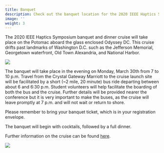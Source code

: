 ```yaml
---
title: Banquet
description: Check out the banquet location for the 2020 IEEE Haptics Symposium!
image: ''
weight: 3
---
```

The 2020 IEEE Haptics Symposium banquet and dinner cruise will take place on the Potomac aboard the glass enclosed Odyssey DC.  This cruise drifts past landmarks of Washington D.C. such as the Jefferson Memorial, Georgetown waterfront, Old Town Alexandria, and National Harbor.

![](/img/odyssey-dc-exterior-night.jpg)

The banquet will take place in the evening on Monday, March 30th from 7 to 10 p.m.  Travel from the Crystal Gateway Marriott to the cruise launch site will be facilitated by a short (~2 mile, 20 minute) bus ride departing between about 6 and 6:30 p.m.  Student volunteers will help facilitate the boarding of both the bus and the cruise.  Further details will be provided nearer the conference but it is very important to make the buses, as the cruise will leave promptly at 7 p.m. and will not wait or return to shore.

Please remember to bring your banquet ticket, which is in your registration envelope.

The banquet will begin with cocktails, followed by a full dinner.  

Further information on the cruise can be found [here](https://www.odysseycruises.com/washington-dc/cruises/dinner-cruises).

![](/img/odyssey_interior.jpg)
